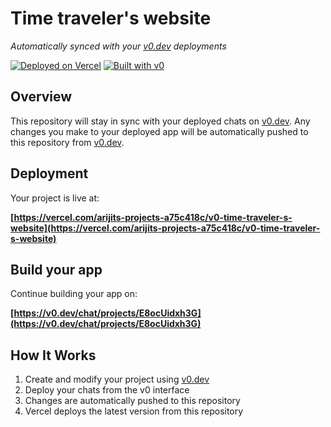 # Time traveler's website

*Automatically synced with your [v0.dev](https://v0.dev) deployments*

[![Deployed on Vercel](https://img.shields.io/badge/Deployed%20on-Vercel-black?style=for-the-badge&logo=vercel)](https://vercel.com/arijits-projects-a75c418c/v0-time-traveler-s-website)
[![Built with v0](https://img.shields.io/badge/Built%20with-v0.dev-black?style=for-the-badge)](https://v0.dev/chat/projects/E8ocUidxh3G)

## Overview

This repository will stay in sync with your deployed chats on [v0.dev](https://v0.dev).
Any changes you make to your deployed app will be automatically pushed to this repository from [v0.dev](https://v0.dev).

## Deployment

Your project is live at:

**[https://vercel.com/arijits-projects-a75c418c/v0-time-traveler-s-website](https://vercel.com/arijits-projects-a75c418c/v0-time-traveler-s-website)**

## Build your app

Continue building your app on:

**[https://v0.dev/chat/projects/E8ocUidxh3G](https://v0.dev/chat/projects/E8ocUidxh3G)**

## How It Works

1. Create and modify your project using [v0.dev](https://v0.dev)
2. Deploy your chats from the v0 interface
3. Changes are automatically pushed to this repository
4. Vercel deploys the latest version from this repository
